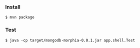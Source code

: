 ### Install ###
``
$ mvn package
``
### Test ###
``
$ java -cp target/mongodb-morphia-0.0.1.jar app.shell.Test
``